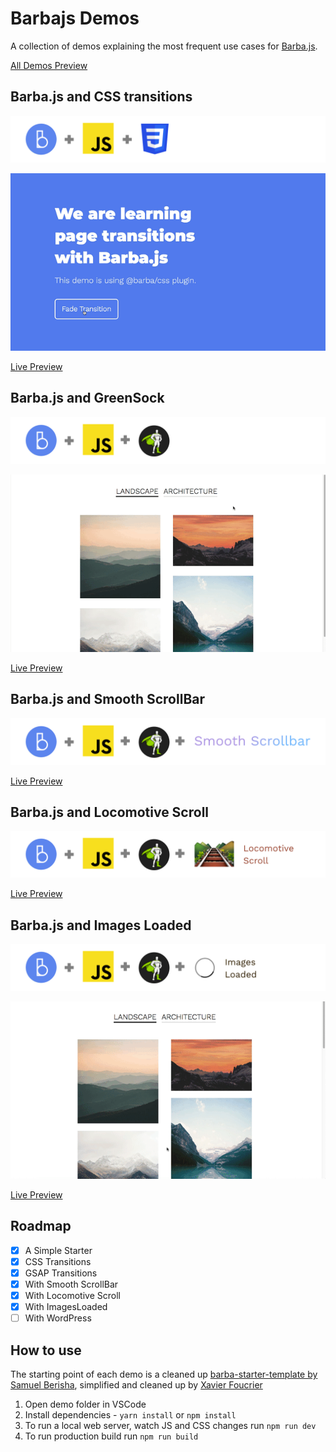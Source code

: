 # Barbajs Demos
A collection of demos explaining the most frequent use cases for [Barba.js](https://barba.js.org/).

[All Demos Preview](https://ihatetomatoes.net/demos/barbajs/)

## Barba.js and CSS transitions

![Barba.js and CSS](/assets/img_barba-js-css.png)

![Barba.js and CSS Plugin](/assets/barba-css-demo.gif)

[Live Preview](https://ihatetomatoes.net/demos/barbajs/barbajs-css-transition/)

## Barba.js and GreenSock

![Barba.js and GSAP](/assets/img_barba-js-gsap.png)

![Barba.js and GreenSock](/assets/barba-with-gsap.gif)

[Live Preview](https://ihatetomatoes.net/demos/barbajs/barbajs-gsap-transition/)

## Barba.js and Smooth ScrollBar

![Barba.js and Smooth ScrollBar](/assets/img_barba-js-gsap-smooth-scrollbar.png)

[Live Preview](https://ihatetomatoes.net/demos/barbajs/barbajs-gsap-smooth-scrollbar/)

## Barba.js and Locomotive Scroll

![Barba.js and Smooth ScrollBar](/assets/img_barba-js-gsap-locomotive.png)

[Live Preview](https://ihatetomatoes.net/demos/barbajs/barbajs-gsap-locomotive-scroll/)

## Barba.js and Images Loaded

![Barba.js and Images Loaded](/assets/img_barba-js-gsap-images-loaded.png)

![Barba.js and GreenSock](/assets/barba-with-imagesLoaded.gif)

[Live Preview](https://ihatetomatoes.net/demos/barbajs/barbajs-gsap-imagesLoaded/)

## Roadmap

- [x] A Simple Starter
- [x] CSS Transitions
- [x] GSAP Transitions
- [x] With Smooth ScrollBar
- [x] With Locomotive Scroll
- [x] With ImagesLoaded
- [ ] With WordPress

## How to use
The starting point of each demo is a cleaned up [barba-starter-template by Samuel Berisha](https://github.com/mrsamse/barba-starter-template), simplified and cleaned up by [Xavier Foucrier](https://github.com/xavierfoucrier)

1. Open demo folder in VSCode
2. Install dependencies - `yarn install` or `npm install`
3. To run a local web server, watch JS and CSS changes run `npm run dev`
4. To run production build run `npm run build`

